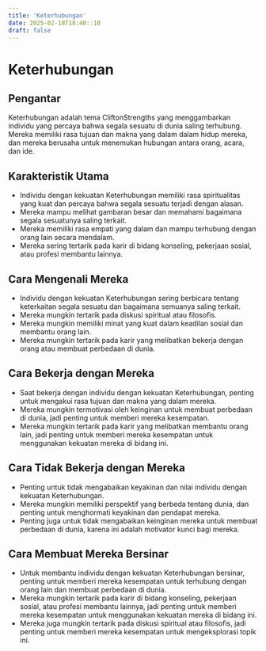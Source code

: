 ```yaml
---
title: 'Keterhubungan'
date: 2025-02-18T18:40::10
draft: false
---
```


# Keterhubungan

## Pengantar

Keterhubungan adalah tema CliftonStrengths yang menggambarkan individu yang percaya bahwa segala sesuatu di dunia saling terhubung. Mereka memiliki rasa tujuan dan makna yang dalam dalam hidup mereka, dan mereka berusaha untuk menemukan hubungan antara orang, acara, dan ide.

## Karakteristik Utama

- Individu dengan kekuatan Keterhubungan memiliki rasa spiritualitas yang kuat dan percaya bahwa segala sesuatu terjadi dengan alasan.
- Mereka mampu melihat gambaran besar dan memahami bagaimana segala sesuatunya saling terkait.
- Mereka memiliki rasa empati yang dalam dan mampu terhubung dengan orang lain secara mendalam.
- Mereka sering tertarik pada karir di bidang konseling, pekerjaan sosial, atau profesi membantu lainnya.

## Cara Mengenali Mereka

- Individu dengan kekuatan Keterhubungan sering berbicara tentang keterkaitan segala sesuatu dan bagaimana semuanya saling terkait.
- Mereka mungkin tertarik pada diskusi spiritual atau filosofis.
- Mereka mungkin memiliki minat yang kuat dalam keadilan sosial dan membantu orang lain.
- Mereka mungkin tertarik pada karir yang melibatkan bekerja dengan orang atau membuat perbedaan di dunia.

## Cara Bekerja dengan Mereka

- Saat bekerja dengan individu dengan kekuatan Keterhubungan, penting untuk mengakui rasa tujuan dan makna yang dalam mereka.
- Mereka mungkin termotivasi oleh keinginan untuk membuat perbedaan di dunia, jadi penting untuk memberi mereka kesempatan.
- Mereka mungkin tertarik pada karir yang melibatkan membantu orang lain, jadi penting untuk memberi mereka kesempatan untuk menggunakan kekuatan mereka di bidang ini.

## Cara Tidak Bekerja dengan Mereka

- Penting untuk tidak mengabaikan keyakinan dan nilai individu dengan kekuatan Keterhubungan.
- Mereka mungkin memiliki perspektif yang berbeda tentang dunia, dan penting untuk menghormati keyakinan dan pendapat mereka.
- Penting juga untuk tidak mengabaikan keinginan mereka untuk membuat perbedaan di dunia, karena ini adalah motivator kunci bagi mereka.

## Cara Membuat Mereka Bersinar

- Untuk membantu individu dengan kekuatan Keterhubungan bersinar, penting untuk memberi mereka kesempatan untuk terhubung dengan orang lain dan membuat perbedaan di dunia.
- Mereka mungkin tertarik pada karir di bidang konseling, pekerjaan sosial, atau profesi membantu lainnya, jadi penting untuk memberi mereka kesempatan untuk menggunakan kekuatan mereka di bidang ini.
- Mereka juga mungkin tertarik pada diskusi spiritual atau filosofis, jadi penting untuk memberi mereka kesempatan untuk mengeksplorasi topik ini.
